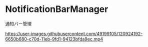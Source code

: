 # NotificationBarManager
通知バー管理

https://user-images.githubusercontent.com/49199105/120924192-6650b680-c70d-11eb-9fd1-94123bfda9ec.mp4
